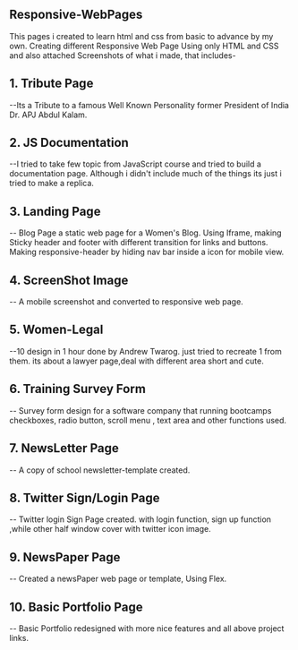 ## Responsive-WebPages
This pages i created to learn html and css from basic to advance by my own. Creating different Responsive Web Page Using only  HTML and CSS and also attached Screenshots of what i made, that includes-

## 1. Tribute Page 
--Its a Tribute to a famous Well Known Personality former President of India Dr. APJ Abdul Kalam.

## 2. JS Documentation
--I tried to take few topic from JavaScript course and tried to build a documentation page. Although i didn't include much of the things its just i tried to make a replica.

## 3. Landing Page
-- Blog Page a static web page for a Women's Blog. Using Iframe, making Sticky header and footer with different transition for links and buttons. Making responsive-header by hiding nav bar inside a icon for mobile view.

## 4. ScreenShot Image
-- A mobile screenshot and converted to responsive web page.

## 5. Women-Legal 
--10 design in 1 hour done by Andrew Twarog. just tried to recreate 1 from them. its about a lawyer page,deal with different area short and cute.

##  6. Training Survey Form
-- Survey form design for a software company that running bootcamps  checkboxes, radio button, scroll menu , text area and other functions used.

## 7. NewsLetter Page
-- A copy of school newsletter-template created. 

## 8. Twitter Sign/Login Page
-- Twitter login Sign Page created. with login function, sign up function ,while other half window cover with twitter icon image.

## 9. NewsPaper Page
-- Created a newsPaper web page or template, Using Flex.

## 10. Basic Portfolio Page
-- Basic Portfolio redesigned with more nice features and all above project links.
